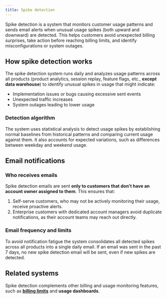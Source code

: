 ```yaml
---
title: Spike detection
---
```


Spike detection is a system that monitors customer usage patterns and sends email alerts when unusual usage spikes (both upward and downward) are detected. This helps customers avoid unexpected billing surprises, take action before reaching billing limits, and identify misconfigurations or system outages.

## How spike detection works

The spike detection system runs daily and analyzes usage patterns across all products (product analytics, session replay, feature flags, etc., **except data warehouse**) to identify unusual spikes in usage that might indicate:

- Implementation issues or bugs causing excessive sent events
- Unexpected traffic increases
- System outages leading to lower usage

### Detection algorithm

The system uses statistical analysis to detect usage spikes by establishing normal baselines from historical patterns and comparing current usage against them. It also accounts for expected variations, such as differences between weekday and weekend usage.

## Email notifications

### Who receives emails

Spike detection emails are sent **only to customers that don't have an account owner assigned to them**. This ensures that:

1. Self-serve customers, who may not be actively monitoring their usage, receive proactive alerts.
2. Enterprise customers with dedicated account managers avoid duplicate notifications, as their account teams may reach out directly.

### Email frequency and limits

To avoid notification fatigue the system consolidates all detected spikes across all products into a single daily email. If an email was sent in the past 7 days, no new spike detection email will be sent, even if new spikes are detected.

## Related systems

Spike detection complements other billing and usage monitoring features, such as **[billing limits](/docs/billing/limits-alerts)** and **usage dashboards**.